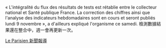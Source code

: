 « L'intégralité du flux des résultats de tests est rétablie entre le collecteur national et Santé publique France. La correction des chiffres ainsi que l'analyse des indicateurs hebdomadaires sont en cours et seront publiés lundi 9 novembre », a d'ailleurs expliqué l'organisme ce samedi. 檢測數據結果還在整合中，週一會再更新一次。

[Le Parisien 新聞報導](https://www.leparisien.fr/societe/coronavirus-en-france-306-nouveaux-deces-et-86-852-contaminations-07-11-2020-8407189.php)